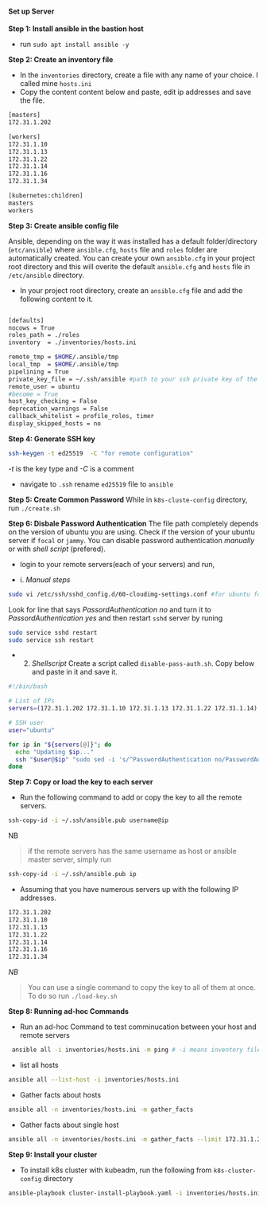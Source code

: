  
 #### Set up Server

**Step 1: Install  ansible in the bastion host**

- run `sudo apt install ansible -y`


**Step 2: Create an inventory file**

- In the `inventories` directory, create a file with any name of your choice. I called mine `hosts.ini`
-  Copy the content content below and paste, edit ip addresses and save the file.

```bash
[masters]
172.31.1.202

[workers]
172.31.1.10 
172.31.1.13 
172.31.1.22 
172.31.1.14 
172.31.1.16
172.31.1.34

[kubernetes:children]
masters
workers
```
**Step 3: Create ansible config file**

Ansible, depending on the way it was installed has a default folder/directory (`etc/ansible`) where `ansible.cfg`, `hosts` file and `roles` folder are automatically created. You can create your own `ansible.cfg` in your project root directory and this will overite the default `ansible.cfg` and `hosts` file in `/etc/ansible` directory. 

- In your project root directory, create an `ansible.cfg` file and add the following content to it.

```bash

[defaults]
nocows = True
roles_path = ./roles
inventory  = ./inventories/hosts.ini

remote_tmp = $HOME/.ansible/tmp
local_tmp  = $HOME/.ansible/tmp
pipelining = True
private_key_file = ~/.ssh/ansible #path to your ssh private key of the public key you copied earlier to remote servers. NB `ansible` is name of my private key
remote_user = ubuntu
#become = True
host_key_checking = False
deprecation_warnings = False
callback_whitelist = profile_roles, timer
display_skipped_hosts = no
```
 **Step 4: Generate SSH key**

```bash
ssh-keygen -t ed25519  -C "for remote configuration"
```
*-t* is the key type and *-C* is a comment
- navigate to `.ssh` rename `ed25519` file to `ansible`

**Step 5: Create Common Password**
While in `k8s-cluste-config` directory, run `./create.sh`

**Step 6: Disbale Password Authentication**
The file path completely depends on the version of ubuntu you are using. Check if the version of your ubuntu server if `focal` or `jammy`.  You can disable password authentication *manually* or with *shell script* (prefered). 
- login to your remote servers(each of your servers) and run,

-  i. *Manual steps*
``` bash
sudo vi /etc/ssh/sshd_config.d/60-cloudimg-settings.conf #for ubuntu focal 24
```
 Look for line that says *PassordAuthentication no* and turn it to *PassordAuthentication yes* and then restart `sshd` server by runing

```bash
sudo service sshd restart
sudo service ssh restart
```

- 2. *Shellscript*
Create a script called `disable-pass-auth.sh`. Copy below and paste in it and save it.
```bash
#!/bin/bash

# List of IPs
servers=(172.31.1.202 172.31.1.10 172.31.1.13 172.31.1.22 172.31.1.14)

# SSH user
user="ubuntu"

for ip in "${servers[@]}"; do
  echo "Updating $ip..."
  ssh "$user@$ip" "sudo sed -i 's/^PasswordAuthentication no/PasswordAuthentication yes/' /etc/ssh/ssh_config.d/60-cloudimg-settings.conf && sudo systemctl restart ssh"
done
```

**Step 7:  Copy or load the key to each server**

- Run the following command to add or copy the key to all the remote servers.

```bash
ssh-copy-id -i ~/.ssh/ansible.pub username@ip
```
NB
> if the remote servers has the same username as host or ansible master server, simply run

```bash
ssh-copy-id -i ~/.ssh/ansible.pub ip
```
- Assuming that you have numerous servers up with the following IP addresses.
```bash
172.31.1.202 
172.31.1.10 
172.31.1.13 
172.31.1.22 
172.31.1.14 
172.31.1.16
172.31.1.34
```
*NB*
> You can use a single command to copy the key to all of them at once. To do so run `./load-key.sh`

**Step 8: Running ad-hoc Commands**
- Run an ad-hoc Command to test comminucation between your host and remote servers

```bash
 ansible all -i inventories/hosts.ini -m ping # -i means inventory file, -m means module
```
- list all hosts

```bash
ansible all --list-host -i inventories/hosts.ini
```
- Gather facts about hosts

```bash
ansible all -n inventories/hosts.ini -m gather_facts
```
- Gather facts about single host 

```bash
ansible all -n inventories/hosts.ini -m gather_facts --limit 172.31.1.202 #maybe control plane
```
**Step 9: Install your cluster**
- To install k8s cluster with kubeadm, run the following from `k8s-cluster-config` directory

```bash
ansible-playbook cluster-install-playbook.yaml -i inventories/hosts.ini
```